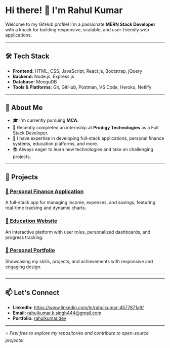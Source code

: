 



# Hi there! 👋 I'm Rahul Kumar  

Welcome to my GitHub profile! I'm a passionate **MERN Stack Developer** with a knack for building responsive, scalable, and user-friendly web applications.  

---

## 🛠️ Tech Stack                                                       

- **Frontend:** HTML, CSS, JavaScript, React.js, Bootstrap, jQuery         
- **Backend:** Node.js, Express.js  
- **Database:** MongoDB  
- **Tools & Platforms:** Git, GitHub, Postman, VS Code, Heroku, Netlify  

---

## 🚀 About Me  

- 🎓 I'm currently pursuing **MCA**.  
- 💼 Recently completed an internship at **Prodigy Technologies** as a Full Stack Developer.  
- 🌟 I have expertise in developing full-stack applications, personal finance systems, education platforms, and more.  
- 📚 Always eager to learn new technologies and take on challenging projects.  

---

## 🌟 Projects  

### [📂 Personal Finance Application](#)  
A full-stack app for managing income, expenses, and savings, featuring real-time tracking and dynamic charts.  

### [📂 Education Website](#)  
An interactive platform with user roles, personalized dashboards, and progress tracking.  

### [📂 Personal Portfolio](#)  
Showcasing my skills, projects, and achievements with responsive and engaging design.  

---


---

## 📫 Let's Connect  

- **LinkedIn:** https://www.linkedin.com/in/rahulkumar-4577871a9/
- **Email:** rahulkumar.k.singh444@gmail.com 
- **Portfolio:** [rahulkumar.dev](#)  

---

⭐️ _Feel free to explore my repositories and contribute to open-source projects!_  
